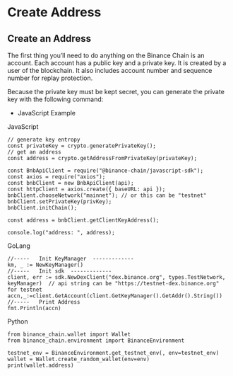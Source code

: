 # Create Address

## Create an Address <a id="create-an-address_1"></a>

The first thing you’ll need to do anything on the Binance Chain is an account. Each account has a public key and a private key. It is created by a user of the blockchain. It also includes account number and sequence number for replay protection.

Because the private key must be kept secret, you can generate the private key with the following command:

* JavaScript Example

 JavaScript

```text
// generate key entropy
const privateKey = crypto.generatePrivateKey();
// get an address
const address = crypto.getAddressFromPrivateKey(privateKey);

const BnbApiClient = require("@binance-chain/javascript-sdk");
const axios = require("axios");
const bnbClient = new BnbApiClient(api);
const httpClient = axios.create({ baseURL: api });
bnbClient.chooseNetwork("mainnet"); // or this can be "testnet"
bnbClient.setPrivateKey(privKey);
bnbClient.initChain();

const address = bnbClient.getClientKeyAddress();

console.log("address: ", address);
```

 GoLang

```text
//-----   Init KeyManager  -------------
km, _ := NewKeyManager()
//-----   Init sdk  -------------
client, err := sdk.NewDexClient("dex.binance.org", types.TestNetwork, keyManager)  // api string can be "https://testnet-dex.binance.org" for testnet
accn,_:=client.GetAccount(client.GetKeyManager().GetAddr().String())
//-----   Print Address
fmt.Println(accn)
```

 Python

```text
from binance_chain.wallet import Wallet
from binance_chain.environment import BinanceEnvironment

testnet_env = BinanceEnvironment.get_testnet_env(, env=testnet_env)
wallet = Wallet.create_random_wallet(env=env)
print(wallet.address)
```


